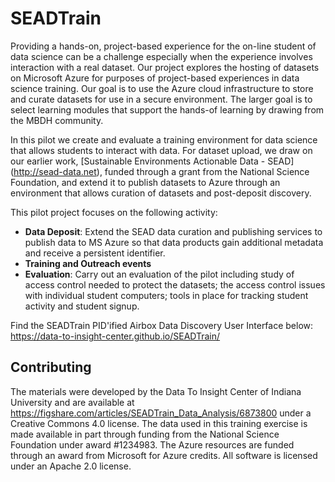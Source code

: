 # SEADTrain

Providing a hands-on, project-based experience for the on-line student of data science can be a challenge especially when the experience involves interaction with a real dataset. Our project explores the hosting of datasets on Microsoft Azure for purposes of project-based experiences in data science training. Our goal is to use the Azure cloud infrastructure to store and curate datasets for use in a secure environment. The larger goal is to select learning modules that support the hands-of learning by drawing from the MBDH community.

In this pilot we create and evaluate a training environment for data science that allows students to interact with data. For dataset upload, we draw on our earlier work, [Sustainable Environments Actionable Data - SEAD] (http://sead-data.net), funded through a grant from the National Science Foundation, and extend it to publish datasets to Azure through an environment that allows curation of datasets and post-deposit discovery.

This pilot project focuses on the following activity:

* **Data Deposit**: Extend the SEAD data curation and publishing services to publish data to MS Azure so that data products gain additional metadata and receive a persistent identifier.
* **Training and Outreach events**
* **Evaluation**: Carry out an evaluation of the pilot including study of access control needed to protect the datasets; the access control issues with individual student computers; tools in place for tracking student activity and student signup.

Find the SEADTrain PID'ified Airbox Data Discovery User Interface below:<br>
https://data-to-insight-center.github.io/SEADTrain/


## Contributing
The materials were developed by the Data To Insight Center of Indiana University and are available at https://figshare.com/articles/SEADTrain_Data_Analysis/6873800 under a Creative Commons 4.0 license.  The data used in this training exercise is made available in part through funding from the National Science Foundation under award #1234983.  The Azure resources are funded through an award from Microsoft for Azure credits.  All software is licensed under an Apache 2.0 license.
